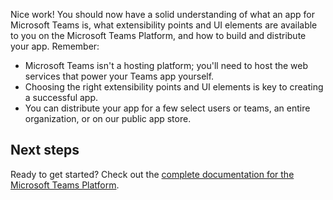 Nice work! You should now have a solid understanding of what an app for Microsoft Teams is, what extensibility points and UI elements are available to you on the Microsoft Teams Platform, and how to build and distribute your app. Remember:

* Microsoft Teams isn't a hosting platform; you'll need to host the web services that power your Teams app yourself.
* Choosing the right extensibility points and UI elements is key to creating a successful app.
* You can distribute your app for a few select users or teams, an entire organization, or on our public app store.

## Next steps

Ready to get started? Check out the [complete documentation for the Microsoft Teams Platform](https://docs.microsoft.com/microsoftteams/platform/).
